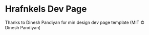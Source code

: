 # Hrafnkels Dev Page



Thanks to Dinesh Pandiyan for min design dev page template (MIT © Dinesh Pandiyan)
